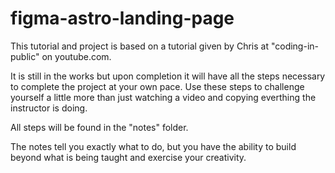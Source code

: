 # figma-astro-landing-page

This tutorial and project is based on a tutorial given by Chris at "coding-in-public" on youtube.com.  

It is still in the works but upon completion it will have all the steps necessary to complete the project at your own pace. Use these steps to challenge yourself a little more than just watching a video and copying everthing the instructor is doing.

All steps will be found in the "notes" folder.

The notes tell you exactly what to do, but you have the ability to build beyond what is being taught and exercise your creativity.

